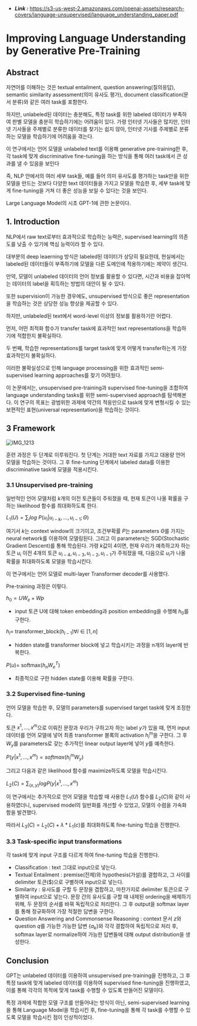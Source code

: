 - ***Link :*** https://s3-us-west-2.amazonaws.com/openai-assets/research-covers/language-unsupervised/language_understanding_paper.pdf

# Improving Language Understanding by Generative Pre-Training

## Abstract

자연어를 이해하는 것은 textual entailment, question answering(질의응답), semantic similarity assessment(의미 유사도 평가), document classification(문서 분류)와 같은 여러 task를 포함한다.

하지만, unlabeled된 데이터는 충분해도, 특정 task를 위한 labeled 데이터가 부족하여 판별 모델을 충분히 학습하기에는 어려움이 있다. 가령 인터넷 기사들은 많지만, 인터넷 기사들을 주제별로 분류한 데이터를 찾기는 쉽지 않아, 인터넷 기사를 주제별로 분류하는 모델을 학습하기에 어려움을 겪는다.

이 연구에서는 언어 모델을 unlabeled text를 이용해 generative pre-training한 후, 각 task에 맞게 discriminative fine-tuning을 하는 방식을 통해 여러 task에서 큰 성과를 낼 수 있음을 보인다

즉, NLP 안에서의 여러 세부 task들, 예를 들어 의미 유사도를 평가하는 task만을 위한 모델을 만드는 것보다 다양한 text 데이터들을 가지고 모델을 학습한 후, 세부 task에 맞게 fine-tuning을 거쳐 더 좋은 성능을 보일 수 있다는 것을 보인다.

Large Language Model의 시초 GPT-1에 관한 논문이다.

## 1. Introduction

NLP에서 raw text로부터 효과적으로 학습하는 능력은, supervised learning의 의존도를 낮출 수 있기에 핵심 능력이라 할 수 있다.

대부분의 deep leaerning 방식은 labeled된 데이터가 상당히 필요한데, 현실에서는 labeled된 데이터들이 부족하기에 모델을 다른 도메인에 적용하기에는 제약이 생긴다.

만약, 모델이 unlabeled 데이터의 언어 정보를 활용할 수 있다면, 시간과 비용을 잡아먹는 데이터의 label을 획득하는 방법의 대안이 될 수 있다.

또한 supervision이 가능한 경우에도, unsupervised 방식으로 좋은 representation을 학습하는 것은 상당한 성능 향상을 제공할 수 있다.

하지만, unlabeled된 text에서 word-level 이상의 정보를 활용하기란 어렵다.

먼저, 어떤 최적화 함수가 transfer task에 효과적인 text representations을 학습하기에 적합한지 불확실하다.

두 번째, 학습한 representations를 target task에 맞게 어떻게 transfer하는게 가장 효과적인지 불확실하다.

이러한 불확실성으로 인해 language processing을 위한 효과적인 semi-supervised learning approaches를 찾기 어려웠다.

이 논문에서는, unsupervised pre-training과 supervised fine-tuning을 조합하여 language understanding tasks를 위한 semi-supervised approach를 탐색해본다. 이 연구의 목표는 광범위한 과제에 약간의 적응만으로 task에 맞게 변형시킬 수 있는 보편적인 표현(universal representation)을 학습하는 것이다.

## 3 Framework

![IMG_1213](https://github.com/user-attachments/assets/864f23d3-6b00-4b22-99e6-5aed94a7b821)

훈련 과정은 두 단계로 이루워진다. 첫 단계는 거대한 text 자료를 가지고 대용량 언어 모델을 학습하는 것이다. 그 후 fine-tuning 단계에서 labeled data를 이용한 discriminative task에 모델을 적용시킨다.

### 3.1 Unsupervised pre-training

일반적인 언어 모델처럼 $k$개의 이전 토큰들이 주워졌을 때, 현재 토큰이 나올 확률을 구하는 likelihood 함수를 최대화하도록 한다.

$L_1(U)=\sum_i log\ P(u_i|u_{i-k},...,u_{i-1};\Theta)$

여기서 $k$는 context window의 크기이고, 조건부확률 $P$는 parameters $\Theta$를 가지는 neural network를 이용하여 모델링된다. 그리고 이 parameters는 SGD(Stochastic Gradient Descent)를 통해 학습된다. 가령 $k$값이 4이면, 현재 우리가 예측하고자 하는 토큰 $u_i$ 이전 4개의 토큰 $u_{i-4}, u_{i-3}, u_{i-2}, u_{i-1}$가 주워졌을 때, 다음으로 $u_i$가 나올 확률을 최대화하도록 모델을 학습시킨다.

이 연구에서는 언어 모델로 multi-layer Transformer decoder를 사용했다.

Pre-training 과정은 이렇다.

$h_0=UW_e+Wp$

- input 토큰 U에 대해 token embedding과 position embedding을 수행해 $h_0$를 구한다.

$h_l=$ transformer_block$(h_{l-1})\forall i \in [1,n]$

- hidden state를 transformer block에 넣고 학습시키는 과정을 n개의 layer에 반복한다.

$P(u) =$  softmax$(h_nW_e^T)$

- 최종적으로 구한 hidden state를 이용해 확률을 구한다.

### 3.2 Supervised fine-tuning

언어 모델을 학습한 후, 모델의 parameters를 supervised target task에 맞게 조정한다. 

토큰 $x^1,...,x^m$으로 이뤄진 문장과 우리가 구하고자 하는 label $y$가 있을 때, 먼저 input 데이터를 언어 모델에 넣어 최종 transformer 블록의 activation $h_l^m$을 구한다. 그 후 $W_y$를 parameters로 갖는 추가적인 linear output layer에 넣어 $y$를 예측한다.

$P(y|x^1,...,x^m)=softmax(h_l^mW_y)$

그리고 다음과 같은 likelihood 함수를 maximize하도록 모델을 학습시킨다.

$L_2(C)=\sum_{(x,y)}logP(y|x^1,...,x^m)$

이 연구에서는 추가적으로 언어 모델을 학습할 때 사용한 $L_1(U)$ 함수를 $L_2(C)$와 같이 사용하였더니, supervised model의 일반화를 개선할 수 있었고, 모델의 수렴을 가속화함을 발견했다.

따라서 $L_3(C)=L_2(C)+\lambda*L_1(c)$를 최대화하도록 fine-tuning 학습을 진행한다.

### 3.3 Task-specific input transformations

각 task에 맞게 input 구조를 다르게 하여 fine-tuning 학습을 진행한다.

- Classification : text 그대로 input으로 넣는다.
- Textual Entailment : premise(전제)와 hypothesis(가설)를 결합하고, 그 사이를 delimiter 토큰($)으로 구별하여 input으로 넣는다.
- Similarity : 유사도를 구할 두 문장을 겹합하고, 마찬가지로 delimiter 토큰으로 구별하여 input으로 넣는다. 문장 간의 유사도를 구할 때 내제된 ordering을 배제하기 위해, 두 문장의 순서를 바꿔 독립적으로 처리한다. 그 후 output을 softmax layer를 통해 정규화하여 가장 적절한 답변을 구한다.
- Question Answering and Commonsense Reasoning : context 문서 $z$와 question $q$를 가능한 가능한 답변 $\left\{ a_k \right\}$와 각각 결합하여 독립적으로 처리 후, softmax layer로 normalize하여 가능한 답변들에 대해 output distribution을 생성한다.

## Conclusion

GPT는 unlabeled 데이터를 이용하여 unsupervised pre-training을 진행하고, 그 후 특정 task에 맞게 labeled 데이터를 이용하여 supervised fine-tuning을 진행하였고, 이를 통해 각각의 목적에 맞게 task를 수행할 수 있도록 만들어진 모델이다.

특정 과제에 적합한 모델 구조를 만들어내는 방식이 아닌, semi-supervised learning을 통해 Language Model을 학습시킨 후, fine-tuning을 통해 각 task를 수행할 수 있도록 모델을 학습시킨 점이 인상적이었다.
